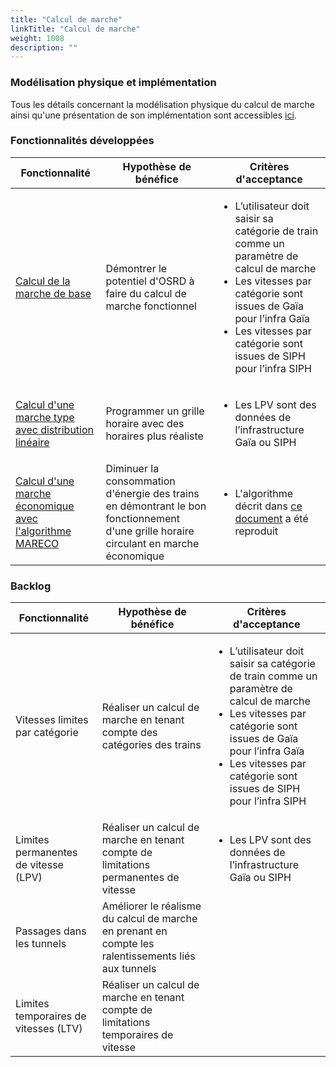 ```yaml
---
title: "Calcul de marche"
linkTitle: "Calcul de marche"
weight: 1008
description: ""
---
```


### Modélisation physique et implémentation

Tous les détails concernant la modélisation physique du calcul de marche ainsi qu'une présentation de son implémentation
sont accessibles [ici](../../../../../users/docs/running_time_calculation/).

### Fonctionnalités développées

| Fonctionnalité                                                                                                                                            | Hypothèse de bénéfice                                                                                                                 | Critères d'acceptance                                                                                                                                                                                                                                      |
|-----------------------------------------------------------------------------------------------------------------------------------------------------------|---------------------------------------------------------------------------------------------------------------------------------------|------------------------------------------------------------------------------------------------------------------------------------------------------------------------------------------------------------------------------------------------------------|
| [Calcul de la marche de base](../../../../../users/docs/running_time_calculation/pipeline/)                                                               | Démontrer le potentiel d'OSRD à faire du calcul de marche fonctionnel                                                                 | <ul><li>L’utilisateur doit saisir sa catégorie de train comme un paramètre de calcul de marche</li><li>Les vitesses par catégorie sont issues de Gaïa pour l’infra Gaïa</li><li>Les vitesses par catégorie sont issues de SIPH pour l’infra SIPH</li></ul> |
| [Calcul d'une marche type avec distribution linéaire](../../../../../users/docs/running_time_calculation/allowances/#la-distribution-lin%C3%A9aire)       | Programmer un grille horaire avec des horaires plus réaliste                                                                          | <ul><li>Les LPV sont des données de l’infrastructure Gaïa ou SIPH                                                                                                                                                                                          |
| [Calcul d'une marche économique avec l'algorithme MARECO](../../../../../users/docs/running_time_calculation/allowances/#la-distribution-%C3%A9conomique) | Diminuer la consommation d'énergie des trains en démontrant le bon fonctionnement d'une grille horaire circulant en marche économique | <ul><li>L'algorithme décrit dans [ce document](../../../../../users/docs/running_time_calculation/MARECO.pdf) a été reproduit</li></ul>                                                                                                                    |

### Backlog

| Fonctionnalité                        | Hypothèse de bénéfice                                                                               | Critères d'acceptance                                                                                                                                                                                                                                      |
|---------------------------------------|-----------------------------------------------------------------------------------------------------|------------------------------------------------------------------------------------------------------------------------------------------------------------------------------------------------------------------------------------------------------------|
| Vitesses limites par catégorie        | Réaliser un calcul de marche en tenant compte des catégories des trains                             | <ul><li>L’utilisateur doit saisir sa catégorie de train comme un paramètre de calcul de marche</li><li>Les vitesses par catégorie sont issues de Gaïa pour l’infra Gaïa</li><li>Les vitesses par catégorie sont issues de SIPH pour l’infra SIPH</li></ul> |
| Limites permanentes de vitesse (LPV)  | Réaliser un calcul de marche en tenant compte de limitations permanentes de vitesse                 | <ul><li>Les LPV sont des données de l’infrastructure Gaïa ou SIPH</li></ul>                                                                                                                                                                                |
| Passages dans les tunnels             | Améliorer le réalisme du calcul de marche en prenant en compte les ralentissements liés aux tunnels |                                                                                                                                                                                                                                                            |
| Limites temporaires de vitesses (LTV) | Réaliser un calcul de marche en tenant compte de limitations temporaires de vitesse                 |                                                                                                                                                                                                                                                            |